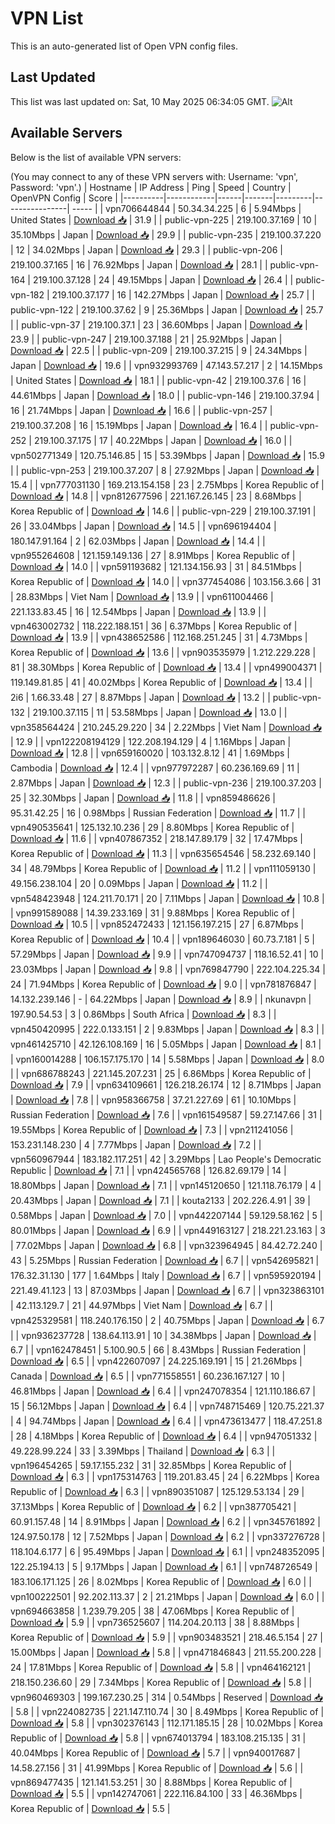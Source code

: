 # VPN List

This is an auto-generated list of Open VPN config files.

## Last Updated

This list was last updated on: Sat, 10 May 2025 06:34:05 GMT.
![Alt](https://repobeats.axiom.co/api/embed/186b98318ef1479477931607c1ad7d823f12451f.svg "Repobeats analytics image")

## Available Servers

Below is the list of available VPN servers:

(You may connect to any of these VPN servers with: Username: 'vpn', Password: 'vpn'.)
| Hostname | IP Address | Ping | Speed | Country | OpenVPN Config | Score |
|----------|------------|------|-------|---------|----------------| ----- |
| vpn706644844 | 50.34.34.225 | 6 | 5.94Mbps | United States | [Download 📥](./configs/server_0_US.ovpn) | 31.9 |
| public-vpn-225 | 219.100.37.169 | 10 | 35.10Mbps | Japan | [Download 📥](./configs/server_1_JP.ovpn) | 29.9 |
| public-vpn-235 | 219.100.37.220 | 12 | 34.02Mbps | Japan | [Download 📥](./configs/server_2_JP.ovpn) | 29.3 |
| public-vpn-206 | 219.100.37.165 | 16 | 76.92Mbps | Japan | [Download 📥](./configs/server_3_JP.ovpn) | 28.1 |
| public-vpn-164 | 219.100.37.128 | 24 | 49.15Mbps | Japan | [Download 📥](./configs/server_4_JP.ovpn) | 26.4 |
| public-vpn-182 | 219.100.37.177 | 16 | 142.27Mbps | Japan | [Download 📥](./configs/server_5_JP.ovpn) | 25.7 |
| public-vpn-122 | 219.100.37.62 | 9 | 25.36Mbps | Japan | [Download 📥](./configs/server_6_JP.ovpn) | 25.7 |
| public-vpn-37 | 219.100.37.1 | 23 | 36.60Mbps | Japan | [Download 📥](./configs/server_7_JP.ovpn) | 23.9 |
| public-vpn-247 | 219.100.37.188 | 21 | 25.92Mbps | Japan | [Download 📥](./configs/server_8_JP.ovpn) | 22.5 |
| public-vpn-209 | 219.100.37.215 | 9 | 24.34Mbps | Japan | [Download 📥](./configs/server_9_JP.ovpn) | 19.6 |
| vpn932993769 | 47.143.57.217 | 2 | 14.15Mbps | United States | [Download 📥](./configs/server_10_US.ovpn) | 18.1 |
| public-vpn-42 | 219.100.37.6 | 16 | 44.61Mbps | Japan | [Download 📥](./configs/server_11_JP.ovpn) | 18.0 |
| public-vpn-146 | 219.100.37.94 | 16 | 21.74Mbps | Japan | [Download 📥](./configs/server_12_JP.ovpn) | 16.6 |
| public-vpn-257 | 219.100.37.208 | 16 | 15.19Mbps | Japan | [Download 📥](./configs/server_13_JP.ovpn) | 16.4 |
| public-vpn-252 | 219.100.37.175 | 17 | 40.22Mbps | Japan | [Download 📥](./configs/server_14_JP.ovpn) | 16.0 |
| vpn502771349 | 120.75.146.85 | 15 | 53.39Mbps | Japan | [Download 📥](./configs/server_15_JP.ovpn) | 15.9 |
| public-vpn-253 | 219.100.37.207 | 8 | 27.92Mbps | Japan | [Download 📥](./configs/server_16_JP.ovpn) | 15.4 |
| vpn777031130 | 169.213.154.158 | 23 | 2.75Mbps | Korea Republic of | [Download 📥](./configs/server_17_KR.ovpn) | 14.8 |
| vpn812677596 | 221.167.26.145 | 23 | 8.68Mbps | Korea Republic of | [Download 📥](./configs/server_18_KR.ovpn) | 14.6 |
| public-vpn-229 | 219.100.37.191 | 26 | 33.04Mbps | Japan | [Download 📥](./configs/server_19_JP.ovpn) | 14.5 |
| vpn696194404 | 180.147.91.164 | 2 | 62.03Mbps | Japan | [Download 📥](./configs/server_20_JP.ovpn) | 14.4 |
| vpn955264608 | 121.159.149.136 | 27 | 8.91Mbps | Korea Republic of | [Download 📥](./configs/server_21_KR.ovpn) | 14.0 |
| vpn591193682 | 121.134.156.93 | 31 | 84.51Mbps | Korea Republic of | [Download 📥](./configs/server_22_KR.ovpn) | 14.0 |
| vpn377454086 | 103.156.3.66 | 31 | 28.83Mbps | Viet Nam | [Download 📥](./configs/server_23_VN.ovpn) | 13.9 |
| vpn611004466 | 221.133.83.45 | 16 | 12.54Mbps | Japan | [Download 📥](./configs/server_24_JP.ovpn) | 13.9 |
| vpn463002732 | 118.222.188.151 | 36 | 6.37Mbps | Korea Republic of | [Download 📥](./configs/server_25_KR.ovpn) | 13.9 |
| vpn438652586 | 112.168.251.245 | 31 | 4.73Mbps | Korea Republic of | [Download 📥](./configs/server_26_KR.ovpn) | 13.6 |
| vpn903535979 | 1.212.229.228 | 81 | 38.30Mbps | Korea Republic of | [Download 📥](./configs/server_27_KR.ovpn) | 13.4 |
| vpn499004371 | 119.149.81.85 | 41 | 40.02Mbps | Korea Republic of | [Download 📥](./configs/server_28_KR.ovpn) | 13.4 |
| 2i6 | 1.66.33.48 | 27 | 8.87Mbps | Japan | [Download 📥](./configs/server_29_JP.ovpn) | 13.2 |
| public-vpn-132 | 219.100.37.115 | 11 | 53.58Mbps | Japan | [Download 📥](./configs/server_30_JP.ovpn) | 13.0 |
| vpn358564424 | 210.245.29.220 | 34 | 2.22Mbps | Viet Nam | [Download 📥](./configs/server_31_VN.ovpn) | 12.9 |
| vpn122208194129 | 122.208.194.129 | 4 | 1.16Mbps | Japan | [Download 📥](./configs/server_32_JP.ovpn) | 12.8 |
| vpn659160020 | 103.132.8.12 | 41 | 1.69Mbps | Cambodia | [Download 📥](./configs/server_33_KH.ovpn) | 12.4 |
| vpn977972287 | 60.236.169.69 | 11 | 2.87Mbps | Japan | [Download 📥](./configs/server_34_JP.ovpn) | 12.3 |
| public-vpn-236 | 219.100.37.203 | 25 | 32.30Mbps | Japan | [Download 📥](./configs/server_35_JP.ovpn) | 11.8 |
| vpn859486626 | 95.31.42.25 | 16 | 0.98Mbps | Russian Federation | [Download 📥](./configs/server_36_RU.ovpn) | 11.7 |
| vpn490535641 | 125.132.10.236 | 29 | 8.80Mbps | Korea Republic of | [Download 📥](./configs/server_37_KR.ovpn) | 11.6 |
| vpn407867352 | 218.147.89.179 | 32 | 17.47Mbps | Korea Republic of | [Download 📥](./configs/server_38_KR.ovpn) | 11.3 |
| vpn635654546 | 58.232.69.140 | 34 | 48.79Mbps | Korea Republic of | [Download 📥](./configs/server_39_KR.ovpn) | 11.2 |
| vpn111059130 | 49.156.238.104 | 20 | 0.09Mbps | Japan | [Download 📥](./configs/server_40_JP.ovpn) | 11.2 |
| vpn548423948 | 124.211.70.171 | 20 | 7.11Mbps | Japan | [Download 📥](./configs/server_41_JP.ovpn) | 10.8 |
| vpn991589088 | 14.39.233.169 | 31 | 9.88Mbps | Korea Republic of | [Download 📥](./configs/server_42_KR.ovpn) | 10.5 |
| vpn852472433 | 121.156.197.215 | 27 | 6.87Mbps | Korea Republic of | [Download 📥](./configs/server_43_KR.ovpn) | 10.4 |
| vpn189646030 | 60.73.7.181 | 5 | 57.29Mbps | Japan | [Download 📥](./configs/server_44_JP.ovpn) | 9.9 |
| vpn747094737 | 118.16.52.41 | 10 | 23.03Mbps | Japan | [Download 📥](./configs/server_45_JP.ovpn) | 9.8 |
| vpn769847790 | 222.104.225.34 | 24 | 71.94Mbps | Korea Republic of | [Download 📥](./configs/server_46_KR.ovpn) | 9.0 |
| vpn781876847 | 14.132.239.146 | - | 64.22Mbps | Japan | [Download 📥](./configs/server_47_JP.ovpn) | 8.9 |
| nkunavpn | 197.90.54.53 | 3 | 0.86Mbps | South Africa | [Download 📥](./configs/server_48_ZA.ovpn) | 8.3 |
| vpn450420995 | 222.0.133.151 | 2 | 9.83Mbps | Japan | [Download 📥](./configs/server_49_JP.ovpn) | 8.3 |
| vpn461425710 | 42.126.108.169 | 16 | 5.05Mbps | Japan | [Download 📥](./configs/server_50_JP.ovpn) | 8.1 |
| vpn160014288 | 106.157.175.170 | 14 | 5.58Mbps | Japan | [Download 📥](./configs/server_51_JP.ovpn) | 8.0 |
| vpn686788243 | 221.145.207.231 | 25 | 6.86Mbps | Korea Republic of | [Download 📥](./configs/server_52_KR.ovpn) | 7.9 |
| vpn634109661 | 126.218.26.174 | 12 | 8.71Mbps | Japan | [Download 📥](./configs/server_53_JP.ovpn) | 7.8 |
| vpn958366758 | 37.21.227.69 | 61 | 10.10Mbps | Russian Federation | [Download 📥](./configs/server_54_RU.ovpn) | 7.6 |
| vpn161549587 | 59.27.147.66 | 31 | 19.55Mbps | Korea Republic of | [Download 📥](./configs/server_55_KR.ovpn) | 7.3 |
| vpn211241056 | 153.231.148.230 | 4 | 7.77Mbps | Japan | [Download 📥](./configs/server_56_JP.ovpn) | 7.2 |
| vpn560967944 | 183.182.117.251 | 42 | 3.29Mbps | Lao People's Democratic Republic | [Download 📥](./configs/server_57_LA.ovpn) | 7.1 |
| vpn424565768 | 126.82.69.179 | 14 | 18.80Mbps | Japan | [Download 📥](./configs/server_58_JP.ovpn) | 7.1 |
| vpn145120650 | 121.118.76.179 | 4 | 20.43Mbps | Japan | [Download 📥](./configs/server_59_JP.ovpn) | 7.1 |
| kouta2133 | 202.226.4.91 | 39 | 0.58Mbps | Japan | [Download 📥](./configs/server_60_JP.ovpn) | 7.0 |
| vpn442207144 | 59.129.58.162 | 5 | 80.01Mbps | Japan | [Download 📥](./configs/server_61_JP.ovpn) | 6.9 |
| vpn449163127 | 218.221.23.163 | 3 | 77.02Mbps | Japan | [Download 📥](./configs/server_62_JP.ovpn) | 6.8 |
| vpn323964945 | 84.42.72.240 | 43 | 5.25Mbps | Russian Federation | [Download 📥](./configs/server_63_RU.ovpn) | 6.7 |
| vpn542695821 | 176.32.31.130 | 177 | 1.64Mbps | Italy | [Download 📥](./configs/server_64_IT.ovpn) | 6.7 |
| vpn595920194 | 221.49.41.123 | 13 | 87.03Mbps | Japan | [Download 📥](./configs/server_65_JP.ovpn) | 6.7 |
| vpn323863101 | 42.113.129.7 | 21 | 44.97Mbps | Viet Nam | [Download 📥](./configs/server_66_VN.ovpn) | 6.7 |
| vpn425329581 | 118.240.176.150 | 2 | 40.75Mbps | Japan | [Download 📥](./configs/server_67_JP.ovpn) | 6.7 |
| vpn936237728 | 138.64.113.91 | 10 | 34.38Mbps | Japan | [Download 📥](./configs/server_68_JP.ovpn) | 6.7 |
| vpn162478451 | 5.100.90.5 | 66 | 8.43Mbps | Russian Federation | [Download 📥](./configs/server_69_RU.ovpn) | 6.5 |
| vpn422607097 | 24.225.169.191 | 15 | 21.26Mbps | Canada | [Download 📥](./configs/server_70_CA.ovpn) | 6.5 |
| vpn771558551 | 60.236.167.127 | 10 | 46.81Mbps | Japan | [Download 📥](./configs/server_71_JP.ovpn) | 6.4 |
| vpn247078354 | 121.110.186.67 | 15 | 56.12Mbps | Japan | [Download 📥](./configs/server_72_JP.ovpn) | 6.4 |
| vpn748715469 | 120.75.221.37 | 4 | 94.74Mbps | Japan | [Download 📥](./configs/server_73_JP.ovpn) | 6.4 |
| vpn473613477 | 118.47.251.8 | 28 | 4.18Mbps | Korea Republic of | [Download 📥](./configs/server_74_KR.ovpn) | 6.4 |
| vpn947051332 | 49.228.99.224 | 33 | 3.39Mbps | Thailand | [Download 📥](./configs/server_75_TH.ovpn) | 6.3 |
| vpn196454265 | 59.17.155.232 | 31 | 32.85Mbps | Korea Republic of | [Download 📥](./configs/server_76_KR.ovpn) | 6.3 |
| vpn175314763 | 119.201.83.45 | 24 | 6.22Mbps | Korea Republic of | [Download 📥](./configs/server_77_KR.ovpn) | 6.3 |
| vpn890351087 | 125.129.53.134 | 29 | 37.13Mbps | Korea Republic of | [Download 📥](./configs/server_78_KR.ovpn) | 6.2 |
| vpn387705421 | 60.91.157.48 | 14 | 8.91Mbps | Japan | [Download 📥](./configs/server_79_JP.ovpn) | 6.2 |
| vpn345761892 | 124.97.50.178 | 12 | 7.52Mbps | Japan | [Download 📥](./configs/server_80_JP.ovpn) | 6.2 |
| vpn337276728 | 118.104.6.177 | 6 | 95.49Mbps | Japan | [Download 📥](./configs/server_81_JP.ovpn) | 6.1 |
| vpn248352095 | 122.25.194.13 | 5 | 9.17Mbps | Japan | [Download 📥](./configs/server_82_JP.ovpn) | 6.1 |
| vpn748726549 | 183.106.171.125 | 26 | 8.02Mbps | Korea Republic of | [Download 📥](./configs/server_83_KR.ovpn) | 6.0 |
| vpn100222501 | 92.202.113.37 | 2 | 21.21Mbps | Japan | [Download 📥](./configs/server_84_JP.ovpn) | 6.0 |
| vpn694663858 | 1.239.79.205 | 38 | 47.06Mbps | Korea Republic of | [Download 📥](./configs/server_85_KR.ovpn) | 5.9 |
| vpn736525607 | 114.204.20.113 | 38 | 8.88Mbps | Korea Republic of | [Download 📥](./configs/server_86_KR.ovpn) | 5.9 |
| vpn903483521 | 218.46.5.154 | 27 | 15.00Mbps | Japan | [Download 📥](./configs/server_87_JP.ovpn) | 5.8 |
| vpn471846843 | 211.55.200.228 | 24 | 17.81Mbps | Korea Republic of | [Download 📥](./configs/server_88_KR.ovpn) | 5.8 |
| vpn464162121 | 218.150.236.60 | 29 | 7.34Mbps | Korea Republic of | [Download 📥](./configs/server_89_KR.ovpn) | 5.8 |
| vpn960469303 | 199.167.230.25 | 314 | 0.54Mbps | Reserved | [Download 📥](./configs/server_90_ZZ.ovpn) | 5.8 |
| vpn224082735 | 221.147.110.74 | 30 | 8.49Mbps | Korea Republic of | [Download 📥](./configs/server_91_KR.ovpn) | 5.8 |
| vpn302376143 | 112.171.185.15 | 28 | 10.02Mbps | Korea Republic of | [Download 📥](./configs/server_92_KR.ovpn) | 5.8 |
| vpn674013794 | 183.108.215.135 | 31 | 40.04Mbps | Korea Republic of | [Download 📥](./configs/server_93_KR.ovpn) | 5.7 |
| vpn940017687 | 14.58.27.156 | 31 | 41.99Mbps | Korea Republic of | [Download 📥](./configs/server_94_KR.ovpn) | 5.6 |
| vpn869477435 | 121.141.53.251 | 30 | 8.88Mbps | Korea Republic of | [Download 📥](./configs/server_95_KR.ovpn) | 5.5 |
| vpn142747061 | 222.116.84.100 | 33 | 46.36Mbps | Korea Republic of | [Download 📥](./configs/server_96_KR.ovpn) | 5.5 |
